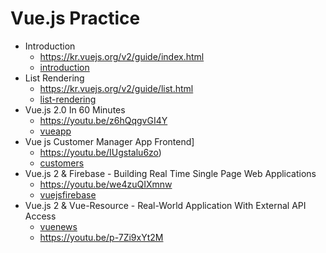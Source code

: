# Vue.js Practice

- Introduction
  - https://kr.vuejs.org/v2/guide/index.html
  - [introduction](introduction)
- List Rendering
  - https://kr.vuejs.org/v2/guide/list.html
  - [list-rendering](list-rendering)
- Vue.js 2.0 In 60 Minutes
  - https://youtu.be/z6hQqgvGI4Y
  - [vueapp](vueapp)
- Vue js Customer Manager App Frontend]
  - https://youtu.be/IUgstalu6zo)
  - [customers](customers)
- Vue.js 2 & Firebase - Building Real Time Single Page Web Applications
  - https://youtu.be/we4zuQIXmnw
  - [vuejsfirebase](vuejsfirebase)
- Vue.js 2 & Vue-Resource - Real-World Application With External API Access
  - [vuenews](vuenews)
  - https://youtu.be/p-7Zi9xYt2M
